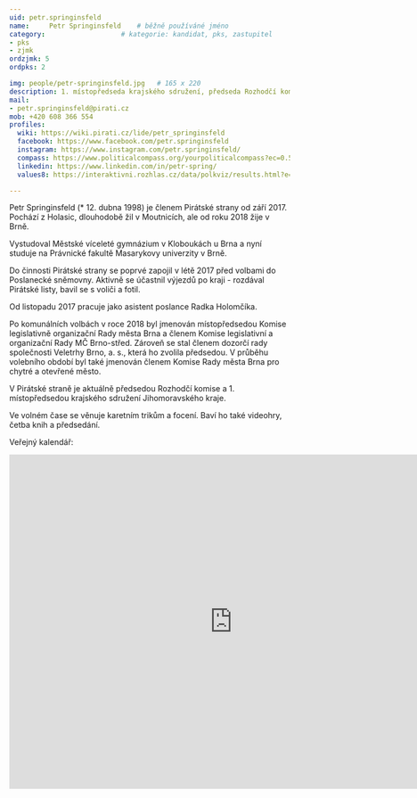 ```yaml
---
uid: petr.springinsfeld
name:     Petr Springinsfeld  	# běžně používáné jméno
category:                 	# kategorie: kandidat, pks, zastupitel
- pks
- zjmk
ordzjmk: 5
ordpks: 2

img: people/petr-springinsfeld.jpg   # 165 x 220
description: 1. místopředseda krajského sdružení, předseda Rozhodčí komise        	# kratký popis, max 160 znaků
mail:
- petr.springinsfeld@pirati.cz
mob: +420 608 366 554
profiles:
  wiki: https://wiki.pirati.cz/lide/petr_springinsfeld
  facebook: https://www.facebook.com/petr.springinsfeld
  instagram: https://www.instagram.com/petr.springinsfeld/
  compass: https://www.politicalcompass.org/yourpoliticalcompass?ec=0.5&soc=-7.23
  linkedin: https://www.linkedin.com/in/petr-spring/
  values8: https://interaktivni.rozhlas.cz/data/polkviz/results.html?e=41.5&d=72.3&g=84.2&s=85.3

---
```


Petr Springinsfeld (* 12. dubna 1998) je členem Pirátské strany od září 2017. Pochází z Holasic, dlouhodobě žil v Moutnicích, ale od roku 2018 žije v Brně.

Vystudoval Městské víceleté gymnázium v Kloboukách u Brna a nyní studuje na Právnické fakultě Masarykovy univerzity v Brně.

Do činnosti Pirátské strany se poprvé zapojil v létě 2017 před volbami do Poslanecké sněmovny. Aktivně se účastnil výjezdů po kraji - rozdával Pirátské listy, bavil se s voliči a fotil.

Od listopadu 2017 pracuje jako asistent poslance Radka Holomčíka.

Po komunálních volbách v roce 2018 byl jmenován místopředsedou Komise legislativně organizační Rady města Brna a členem Komise legislativní a organizační Rady MČ Brno-střed. Zároveň se stal členem dozorčí rady společnosti Veletrhy Brno, a. s., která ho zvolila předsedou. V průběhu volebního období byl také jmenován členem Komise Rady města Brna pro chytré a otevřené město.

V Pirátské straně je aktuálně předsedou Rozhodčí komise a 1. místopředsedou krajského sdružení Jihomoravského kraje.

Ve volném čase se věnuje karetním trikům a focení. Baví ho také videohry, četba knih a předsedání.

Veřejný kalendář:
<iframe src="https://calendar.google.com/calendar/embed?src=ddv8gs5e1q5358gd54g3vt6s74%40group.calendar.google.com&ctz=Europe%2FPrague" style="border: 0" width="800" height="600" frameborder="0" scrolling="no"></iframe>

